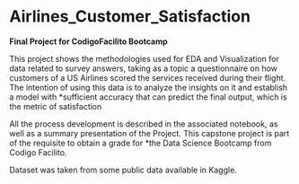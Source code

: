 # Airlines_Customer_Satisfaction

**Final Project for CodigoFacilito Bootcamp**

This project shows the methodologies used for EDA and Visualization for data related to survey answers, taking as a topic a questionnaire on how customers of a US Airlines scored the services received during their flight. The intention of using this data is to analyze the insights on it and establish a model with *sufficient accuracy that can predict the final output, which is the metric of satisfaction

All the process development is described in the associated notebook, as well as a summary presentation of the Project. This capstone project is part of the requisite to obtain a grade for *the Data Science Bootcamp from Codigo Facilito.

Dataset was taken from some public data available in Kaggle.
